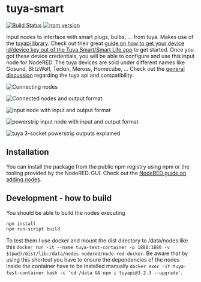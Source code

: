 # tuya-smart

[![Build Status](https://travis-ci.org/hgross/node-red-contrib-tuya-smart.svg?branch=master)](https://travis-ci.org/hgross/node-red-contrib-tuya-smart)
[![npm version](https://badge.fury.io/js/node-red-contrib-tuya-smart.svg)](https://badge.fury.io/js/node-red-contrib-tuya-smart)

Input nodes to interface with smart plugs, bulbs, ... from tuya.
Makes use of the [tuyapi library](https://github.com/codetheweb/tuyapi "tuyapi project site").
Check out their great [guide on how to get your device id/device key out of the Tuya Smart/Smart Life app](https://github.com/codetheweb/tuyapi/blob/master/docs/SETUP.md) to get started.
Once you got these device credentials, you will be able to configure and use this input node for NodeRED.
The tuya devices are sold under different names like Gosund, BlitzWolf, Teckin, Meross, Homecube, ...
Check out the [general discussion](https://github.com/codetheweb/tuyapi/issues/5) regarding the tuya api and compatibility.

![Connecting nodes](https://raw.githubusercontent.com/hgross/node-red-contrib-tuya-smart/master/images/connecting.png "Connecting tuya smart devices")

![Connected nodes and output format](https://raw.githubusercontent.com/hgross/node-red-contrib-tuya-smart/master/images/output_single_plug_meter.png "Connected tuya smart devices and data format")

![Input node with input and output format](https://raw.githubusercontent.com/hgross/node-red-contrib-tuya-smart/master/images/input-single-plug-meter.png "Input node with input and output format")

![powerstrip input node with input and output format](https://raw.githubusercontent.com/hgross/node-red-contrib-tuya-smart/master/images/input-power-strip.png "powerstrip input node with input and output format")

![tuya 3-socket powerstrip outputs explained](https://raw.githubusercontent.com/hgross/node-red-contrib-tuya-smart/master/images/output-power-strip.png "tuya 3-socket powerstrip outputs explained")

## Installation

You can install the package from the public npm registry using npm or the tooling provided by the NodeRED-GUI.
Check out the [NodeRED guide on adding nodes](https://nodered.org/docs/getting-started/adding-nodes).

## Development - how to build

You should be able to build the nodes executing

```bash
npm install
npm run-script build
```

To test them I use docker and mount the dist directory to /data/nodes like this `docker run -it --name tuya-test-container -p 1880:1880 -v $(pwd)/dist/lib:/data/nodes nodered/node-red-docker`. Be aware that by using this shortcut you have to ensure the dependencies of the nodes inside the container have to be installed manually `docker exec -it tuya-test-container bash -c 'cd /data && npm i tuyapi@3.2.3 --upgrade'`.
